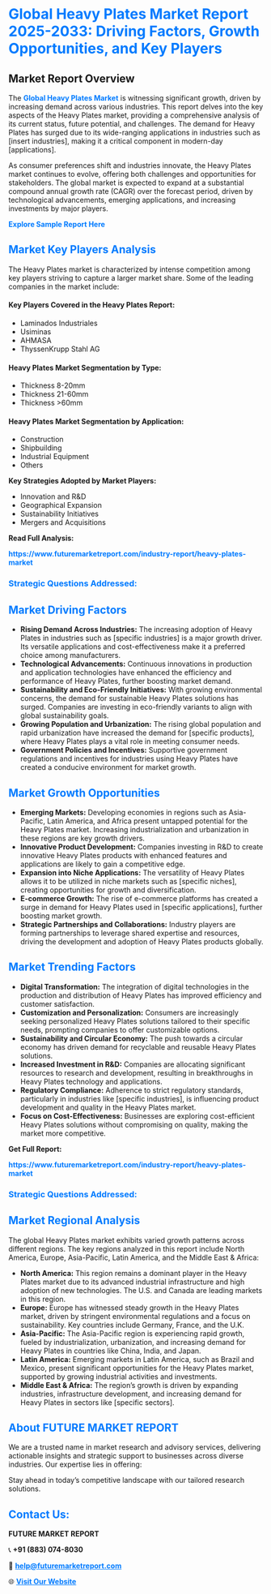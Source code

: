 <h1 style="color: #007BFF;">Global Heavy Plates Market Report 2025-2033: Driving Factors, Growth Opportunities, and Key Players</h1>

<section id="overview">
<h2>Market Report Overview</h2>
<p>The <a href="https://www.futuremarketreport.com/industry-report/heavy-plates-market" style="color: #007BFF; text-decoration: none;"><strong>Global Heavy Plates Market</strong></a> is witnessing significant growth, driven by increasing demand across various industries. This report delves into the key aspects of the Heavy Plates market, providing a comprehensive analysis of its current status, future potential, and challenges. The demand for Heavy Plates has surged due to its wide-ranging applications in industries such as [insert industries], making it a critical component in modern-day [applications].</p>
<p>As consumer preferences shift and industries innovate, the Heavy Plates market continues to evolve, offering both challenges and opportunities for stakeholders. The global market is expected to expand at a substantial compound annual growth rate (CAGR) over the forecast period, driven by technological advancements, emerging applications, and increasing investments by major players.</p>
</section>

<section id="overview">
<p><a href="https://www.futuremarketreport.com/request-sample/reportId=57060" style="color: #007BFF; text-decoration: none;"><strong>Explore Sample Report Here</strong></a></p>
</section>

<section id="key-players">
<h2 style="color: #007BFF;">Market Key Players Analysis</h2>
<p>The Heavy Plates market is characterized by intense competition among key players striving to capture a larger market share. Some of the leading companies in the market include:</p>
<h4>Key Players Covered in the Heavy Plates Report:</h4>
<ul><li>Laminados Industriales</li><li>Usiminas</li><li>AHMASA</li><li>ThyssenKrupp Stahl AG</li></ul>
<h4>Heavy Plates Market Segmentation by Type:</h4>
<ul><li>Thickness 8-20mm</li><li>Thickness 21-60mm</li><li>Thickness &gt;60mm</li></ul>

<h4>Heavy Plates Market Segmentation by Application:</h4>
<ul><li>Construction</li><li>Shipbuilding</li><li>Industrial Equipment</li><li>Others</li></ul>
<p><strong>Key Strategies Adopted by Market Players:</strong></p>
<ul>
<li>Innovation and R&D</li>
<li>Geographical Expansion</li>
<li>Sustainability Initiatives</li>
<li>Mergers and Acquisitions</li>
</ul>
</section>

<section>
<p><strong>Read Full Analysis: </strong></p><a href="https://www.futuremarketreport.com/industry-report/heavy-plates-market" style="color: #007BFF; text-decoration: none;"><strong>https://www.futuremarketreport.com/industry-report/heavy-plates-market</strong></a>
<h3 style="color: #007BFF;">Strategic Questions Addressed:</h3>
</section>

<section id="driving-factors">
<h2 style="color: #007BFF;">Market Driving Factors</h2>
<ul>
<li><strong>Rising Demand Across Industries:</strong> The increasing adoption of Heavy Plates in industries such as [specific industries] is a major growth driver. Its versatile applications and cost-effectiveness make it a preferred choice among manufacturers.</li>
<li><strong>Technological Advancements:</strong> Continuous innovations in production and application technologies have enhanced the efficiency and performance of Heavy Plates, further boosting market demand.</li>
<li><strong>Sustainability and Eco-Friendly Initiatives:</strong> With growing environmental concerns, the demand for sustainable Heavy Plates solutions has surged. Companies are investing in eco-friendly variants to align with global sustainability goals.</li>
<li><strong>Growing Population and Urbanization:</strong> The rising global population and rapid urbanization have increased the demand for [specific products], where Heavy Plates plays a vital role in meeting consumer needs.</li>
<li><strong>Government Policies and Incentives:</strong> Supportive government regulations and incentives for industries using Heavy Plates have created a conducive environment for market growth.</li>
</ul>
</section>

<section id="growth-opportunities">
<h2 style="color: #007BFF;">Market Growth Opportunities</h2>
<ul>
<li><strong>Emerging Markets:</strong> Developing economies in regions such as Asia-Pacific, Latin America, and Africa present untapped potential for the Heavy Plates market. Increasing industrialization and urbanization in these regions are key growth drivers.</li>
<li><strong>Innovative Product Development:</strong> Companies investing in R&D to create innovative Heavy Plates products with enhanced features and applications are likely to gain a competitive edge.</li>
<li><strong>Expansion into Niche Applications:</strong> The versatility of Heavy Plates allows it to be utilized in niche markets such as [specific niches], creating opportunities for growth and diversification.</li>
<li><strong>E-commerce Growth:</strong> The rise of e-commerce platforms has created a surge in demand for Heavy Plates used in [specific applications], further boosting market growth.</li>
<li><strong>Strategic Partnerships and Collaborations:</strong> Industry players are forming partnerships to leverage shared expertise and resources, driving the development and adoption of Heavy Plates products globally.</li>
</ul>
</section>

<section id="trending-factors">
<h2 style="color: #007BFF;">Market Trending Factors</h2>
<ul>
<li><strong>Digital Transformation:</strong> The integration of digital technologies in the production and distribution of Heavy Plates has improved efficiency and customer satisfaction.</li>
<li><strong>Customization and Personalization:</strong> Consumers are increasingly seeking personalized Heavy Plates solutions tailored to their specific needs, prompting companies to offer customizable options.</li>
<li><strong>Sustainability and Circular Economy:</strong> The push towards a circular economy has driven demand for recyclable and reusable Heavy Plates solutions.</li>
<li><strong>Increased Investment in R&D:</strong> Companies are allocating significant resources to research and development, resulting in breakthroughs in Heavy Plates technology and applications.</li>
<li><strong>Regulatory Compliance:</strong> Adherence to strict regulatory standards, particularly in industries like [specific industries], is influencing product development and quality in the Heavy Plates market.</li>
<li><strong>Focus on Cost-Effectiveness:</strong> Businesses are exploring cost-efficient Heavy Plates solutions without compromising on quality, making the market more competitive.</li>
</ul>
</section>

<section>
<p><strong>Get Full Report: </strong></p><a href="https://www.futuremarketreport.com/industry-report/heavy-plates-market" style="color: #007BFF; text-decoration: none;"><strong>https://www.futuremarketreport.com/industry-report/heavy-plates-market</strong></a>
<h3 style="color: #007BFF;">Strategic Questions Addressed:</h3>
</section>


<section id="regional-analysis">
<h2 style="color: #007BFF;">Market Regional Analysis</h2>
<p>The global Heavy Plates market exhibits varied growth patterns across different regions. The key regions analyzed in this report include North America, Europe, Asia-Pacific, Latin America, and the Middle East & Africa:</p>
<ul>
<li><strong>North America:</strong> This region remains a dominant player in the Heavy Plates market due to its advanced industrial infrastructure and high adoption of new technologies. The U.S. and Canada are leading markets in this region.</li>
<li><strong>Europe:</strong> Europe has witnessed steady growth in the Heavy Plates market, driven by stringent environmental regulations and a focus on sustainability. Key countries include Germany, France, and the U.K.</li>
<li><strong>Asia-Pacific:</strong> The Asia-Pacific region is experiencing rapid growth, fueled by industrialization, urbanization, and increasing demand for Heavy Plates in countries like China, India, and Japan.</li>
<li><strong>Latin America:</strong> Emerging markets in Latin America, such as Brazil and Mexico, present significant opportunities for the Heavy Plates market, supported by growing industrial activities and investments.</li>
<li><strong>Middle East & Africa:</strong> The region’s growth is driven by expanding industries, infrastructure development, and increasing demand for Heavy Plates in sectors like [specific sectors].</li>
</ul>
</section>

<footer>
<h2 style="color: #007BFF;">About FUTURE MARKET REPORT</h2>
<p>We are a trusted name in market research and advisory services, delivering actionable insights and strategic support to businesses across diverse industries. Our expertise lies in offering:</p>

<p>Stay ahead in today’s competitive landscape with our tailored research solutions.</p>

<h2 style="color: #007BFF;">Contact Us:</h2>
<p><strong>FUTURE MARKET REPORT</strong></p>
<p>📞 <strong>+91 (883) 074-8030</strong></p>
<p>📧 <strong><a href="mailto:help@futuremarketreport.com" style="color: #007BFF;">help@futuremarketreport.com</a></strong></p>
<p>🌐 <strong><a href="https://www.futuremarketreport.com/" style="color: #007BFF;">Visit Our Website</a></strong></p>
</footer>